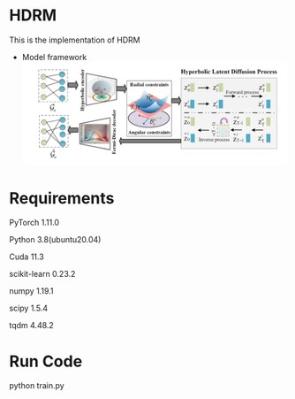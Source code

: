 # HDRM
This is the implementation of HDRM

- Model framework
![png](https://github.com/yuanmeng-cpu/HDRM/blob/main/hdrm.png)


# Requirements
PyTorch  1.11.0

Python  3.8(ubuntu20.04)

Cuda  11.3

scikit-learn 0.23.2

numpy 1.19.1

scipy 1.5.4

tqdm 4.48.2

# Run Code
python train.py
